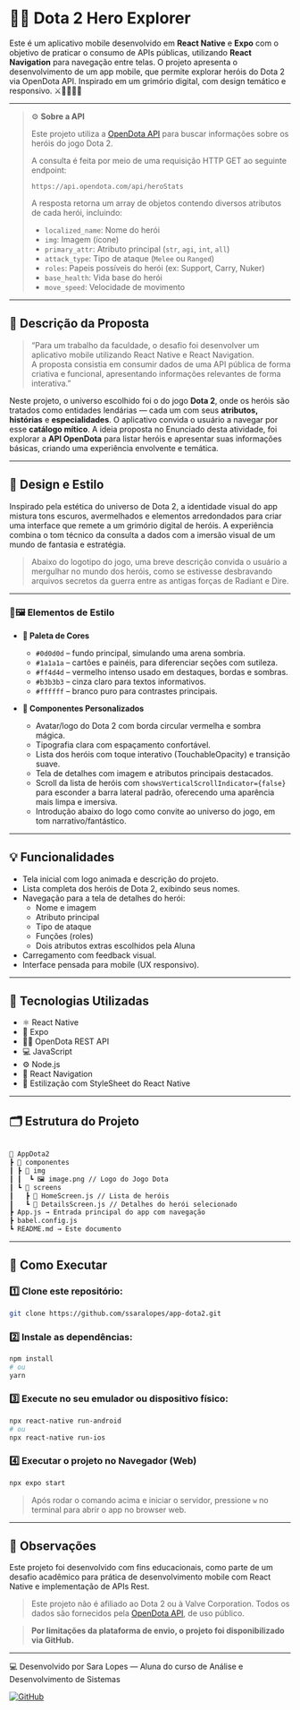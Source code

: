# 🧙‍♂️ Dota 2 Hero Explorer

Este é um aplicativo mobile desenvolvido em **React Native** e **Expo** com o objetivo de praticar o consumo de APIs públicas, utilizando **React Navigation** para navegação entre telas. O projeto apresenta o desenvolvimento de um app mobile, que permite explorar heróis do Dota 2 via OpenDota API. Inspirado em um grimório digital, com design temático e responsivo. ⚔️📜🔮🌿✨

---

> ⚙️ **Sobre a API**
>
> Este projeto utiliza a [OpenDota API](https://docs.opendota.com/) para buscar informações sobre os heróis do jogo Dota 2.
>
> A consulta é feita por meio de uma requisição HTTP GET ao seguinte endpoint:
>
> ```
> https://api.opendota.com/api/heroStats
> ```
>
> A resposta retorna um array de objetos contendo diversos atributos de cada herói, incluindo:
>
> - `localized_name`: Nome do herói
> - `img`: Imagem (ícone)
> - `primary_attr`: Atributo principal (`str`, `agi`, `int`, `all`)
> - `attack_type`: Tipo de ataque (`Melee` ou `Ranged`)
> - `roles`: Papeis possíveis do herói (ex: Support, Carry, Nuker)
> - `base_health`: Vida base do herói
> - `move_speed`: Velocidade de movimento

---

## 📜 Descrição da Proposta

> “Para um trabalho da faculdade, o desafio foi desenvolver um aplicativo mobile utilizando React Native e React Navigation.  
> A proposta consistia em consumir dados de uma API pública de forma criativa e funcional, apresentando informações relevantes de forma interativa.”

Neste projeto, o universo escolhido foi o do jogo **Dota 2**, onde os heróis são tratados como entidades lendárias — cada um com seus **atributos, histórias** e **especialidades**. O aplicativo convida o usuário a navegar por esse **catálogo mítico**. A ideia proposta no Enunciado desta atividade, foi explorar a **API OpenDota** para listar heróis e apresentar suas informações básicas, criando uma experiência envolvente e temática.

---

## 🎨 Design e Estilo
Inspirado pela estética do universo de Dota 2, a identidade visual do app mistura tons escuros, avermelhados e elementos arredondados para criar uma interface que remete a um grimório digital de heróis. A experiência combina o tom técnico da consulta a dados com a imersão visual de um mundo de fantasia e estratégia.

> Abaixo do logotipo do jogo, uma breve descrição convida o usuário a mergulhar no mundo dos heróis, como se estivesse desbravando arquivos secretos da guerra entre as antigas forças de Radiant e Dire.

---

### 🎨🖼️ Elementos de Estilo

- **🎨 Paleta de Cores**
  - `#0d0d0d` – fundo principal, simulando uma arena sombria.
  - `#1a1a1a` – cartões e painéis, para diferenciar seções com sutileza.
  - `#ff4d4d` – vermelho intenso usado em destaques, bordas e sombras.
  - `#b3b3b3` – cinza claro para textos informativos.
  - `#ffffff` – branco puro para contrastes principais.

- **🧩 Componentes Personalizados**  
   - Avatar/logo do Dota 2 com borda circular vermelha e sombra mágica.
  - Tipografia clara com espaçamento confortável.
  - Lista dos heróis com toque interativo (TouchableOpacity) e transição suave.
  - Tela de detalhes com imagem e atributos principais destacados.
  - Scroll da lista de heróis com `showsVerticalScrollIndicator={false}` para esconder a barra lateral padrão, oferecendo uma aparência mais limpa e imersiva.
  - Introdução abaixo do logo como convite ao universo do jogo, em tom narrativo/fantástico.
---

## 💡 Funcionalidades
-  Tela inicial com logo animada e descrição do projeto.
- Lista completa dos heróis de Dota 2, exibindo seus nomes.
- Navegação para a tela de detalhes do herói:
  - Nome e imagem
  - Atributo principal
  - Tipo de ataque
  - Funções (roles)
  - Dois atributos extras escolhidos pela Aluna
- Carregamento com feedback visual.
- Interface pensada para mobile (UX responsivo).

---

## 📱 Tecnologias Utilizadas

- ⚛️ React Native
- 🔗 Expo
- 🧙‍♀️ OpenDota REST API
- 💻 JavaScript
- ⚙️ Node.js
- 🧭 React Navigation
- 🎨 Estilização com StyleSheet do React Native

---

## 🗂️ Estrutura do Projeto
```bash

📁 AppDota2
┣ 📁 componentes
┃ ┣ 📁 img
┃ ┃  ┗ 🖼️ image.png // Logo do Jogo Dota
┃ ┗ 📁 screens
┃   ┣ 📄 HomeScreen.js // Lista de heróis
┃   ┗ 📄 DetailsScreen.js // Detalhes do herói selecionado
┣ App.js → Entrada principal do app com navegação
┣ babel.config.js
┗ README.md → Este documento
```
---

## 🔧 Como Executar

### 1️⃣ Clone este repositório:
```bash
git clone https://github.com/ssaralopes/app-dota2.git
```
### 2️⃣ Instale as dependências:
```bash
npm install  
# ou  
yarn
```
### 3️⃣ Execute no seu emulador ou dispositivo físico:
```bash
npx react-native run-android  
# ou  
npx react-native run-ios
```
### 4️⃣ Executar o projeto no Navegador (Web)
```bash
npx expo start
```
> Após rodar o comando acima e iniciar o servidor, pressione `w` no terminal para abrir o app no browser web.

---

## 📄 Observações
Este projeto foi desenvolvido com fins educacionais, como parte de um desafio acadêmico para prática de desenvolvimento mobile com React Native e implementação de APIs Rest.
> Este projeto não é afiliado ao Dota 2 ou à Valve Corporation. Todos os dados são fornecidos pela [OpenDota API](https://www.opendota.com/), de uso público.


 > **Por limitações da plataforma de envio, o projeto foi disponibilizado via GitHub.**

---

💻 Desenvolvido por
Sara Lopes — Aluna do curso de Análise e Desenvolvimento de Sistemas

[![GitHub](https://img.shields.io/badge/-GitHub-181717?style=for-the-badge&logo=github&logoColor=white)](https://github.com/ssaralopes)


